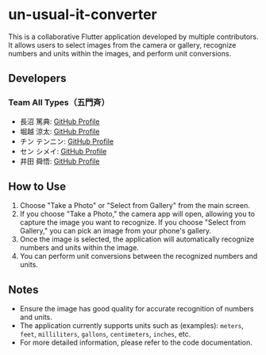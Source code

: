 # un-usual-it-converter

This is a collaborative Flutter application developed by multiple contributors. It allows users to select images from the camera or gallery, recognize numbers and units within the images, and perform unit conversions.

## Developers

### Team All Types（五門斉）

- 長沼 篤典: [GitHub Profile](https://github.com/developer1)
- 堀越 涼太: [GitHub Profile](https://github.com/developer2)
- チン テンニン: [GitHub Profile](https://github.com/HoshimiyaYoku)
- セン シメイ: [GitHub Profile](https://github.com/DengGuan96)
- 井田 舜悟: [GitHub Profile](https://github.com/developer3)

## How to Use

1. Choose "Take a Photo" or "Select from Gallery" from the main screen.
2. If you choose "Take a Photo," the camera app will open, allowing you to capture the image you want to recognize.
   If you choose "Select from Gallery," you can pick an image from your phone's gallery.
3. Once the image is selected, the application will automatically recognize numbers and units within the image.
4. You can perform unit conversions between the recognized numbers and units.

## Notes

- Ensure the image has good quality for accurate recognition of numbers and units.
- The application currently supports units such as (examples): `meters`, `feet`, `milliliters`, `gallons`, `centimeters`, `inches`, etc.
- For more detailed information, please refer to the code documentation.
